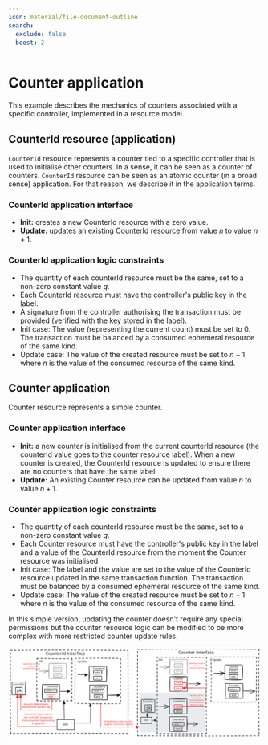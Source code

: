 ```yaml
---
icon: material/file-document-outline
search:
  exclude: false
  boost: 2
---
```


# Counter application

This example describes the mechanics of counters associated with a specific controller, implemented in a resource model.

## CounterId resource (application)

`CounterId` resource represents a counter tied to a specific controller that is used to initialise other counters. In a sense, it can be seen as a counter of counters. `CounterId` resource can be seen as an atomic counter (in a broad sense) application. For that reason, we describe it in the application terms. 

### CounterId application interface

- **Init:** creates a new CounterId resource with a zero value.
- **Update:** updates an existing CounterId resource from value $n$ to value $n + 1$.

### CounterId application logic constraints

- The quantity of each counterId resource must be the same, set to a non-zero constant value $q$. 
- Each CounterId resource must have the controller's public key in the label. 
- A signature from the controller authorising the transaction must be provided (verified with the key stored in the label).
- Init case: The value (representing the current count) must be set to 0. The transaction must be balanced by a consumed ephemeral resource of the same kind. 
- Update case: The value of the created resource must be set to $n + 1$ where $n$ is the value of the consumed resource of the same kind.

## Counter application

Counter resource represents a simple counter. 

### Counter application interface

- **Init:** a new counter is initialised from the current counterId resource (the counterId value goes to the counter resource label). When a new counter is created, the CounterId resource is updated to ensure there are no counters that have the same label.
- **Update:** An existing Counter resource can be updated from value $n$ to value $n + 1$.

### Counter application logic constraints

- The quantity of each counterId resource must be the same, set to a non-zero constant value $q$. 
- Each Counter resource must have the controller's public key in the label and a value of the CounterId resource from the moment the Counter resource was initialised. 
- Init case: The label and the value are set to the value of the CounterId resource updated in the same transaction function. The transaction must be balanced by a consumed ephemeral resource of the same kind. 
- Update case: The value of the created resource must be set to $n + 1$ where $n$ is the value of the consumed resource of the same kind.

In this simple version, updating the counter doesn't require any special permissions but the counter resource logic can be modified to be more complex with more restricted counter update rules.

![image](/docs/images/counter_application.svg)